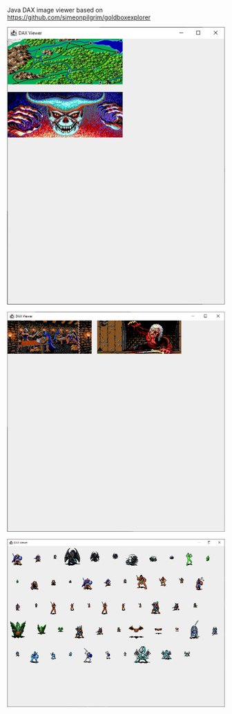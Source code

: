 Java DAX image viewer based on https://github.com/simeonpilgrim/goldboxexplorer

<img src="img/coab.png">
<p/>
<img src="img/cok.png">
<p/>
<img src="img/sprite.png">